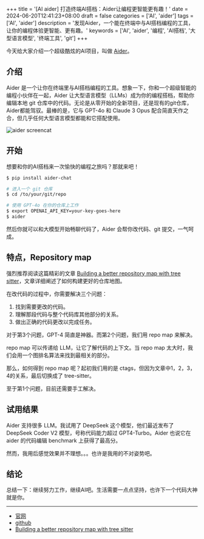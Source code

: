 +++
title = '[AI aider] 打造终端AI搭档：Aider让编程更智能更有趣！'
date = 2024-06-20T12:41:23+08:00
draft = false
categories = ['AI', 'aider']
tags = ['AI', 'aider']
description = '发现Aider，一个能在终端中与AI搭档编程的工具，让你的编程体验更智能、更有趣。'
keywords = ['AI', 'aider', '编程', 'AI搭档', '大型语言模型', '终端工具', 'git']
+++

今天给大家介绍一个超级酷炫的AI项目，叫做 [Aider](https://aider.chat/)。

## 介绍

Aider 是一个让你在终端里与AI搭档编程的工具。想象一下，你和一个超级智能的编程小伙伴在一起，Aider 让大型语言模型（LLMs）成为你的编程搭档，帮助你编辑本地 git 仓库中的代码。无论是从零开始的全新项目，还是现有的git仓库，Aider都能驾驭。最棒的是，它与 GPT-4o 和 Claude 3 Opus 配合简直天作之合，但几乎任何大型语言模型都能和它搭配使用。

![aider screencat](https://aider.chat/assets/screencast.svg)

## 开始

想要和你的AI搭档来一次愉快的编程之旅吗？那就来吧！

```bash
$ pip install aider-chat

# 进入一个 git 仓库
$ cd /to/your/git/repo

# 使用 GPT-4o 在你的仓库上工作
$ export OPENAI_API_KEY=your-key-goes-here
$ aider
```

然后你就可以和大模型开始畅聊代码了，Aider 会帮你改代码、git 提交，一气呵成。

## 特点，Repository map

强烈推荐阅读这篇精彩的文章 [Building a better repository map with tree sitter](https://aider.chat/2023/10/22/repomap.html)，文章详细阐述了如何构建更好的仓库地图。

在改代码的过程中，你需要解决三个问题：

1. 找到需要更改的代码。
2. 理解那段代码与整个代码库其他部分的关系。
3. 做出正确的代码更改以完成任务。

对于第3个问题，GPT-4 简直是神器。而第2个问题，我们用 repo map 来解决。

repo map 可以传递给 LLM，让它了解代码的上下文。当 repo map 太大时，我们会用一个图排名算法来找到最相关的部分。

那么，如何得到 repo map 呢？起初我们用的是 ctags，但因为文章中1，2，3，4的关系，最后切换成了 tree-sitter。

至于第1个问题，目前还需要手工解决。

## 试用结果

Aider 支持很多 LLM。我试用了 DeepSeek 这个模型，他们最近发布了 DeepSeek Coder V2 模型，号称代码能力超过 GPT4-Turbo。Aider 也说它在 aider 的代码编辑 benchmark 上获得了最高分。

然而，我用后感觉效果并不理想。。。也许是我用的不对姿势吧。

## 结论

总结一下：继续努力工作，继续AI吧。生活需要一点点坚持，也许下一个代码大神就是你。

---

- [官网](https://aider.chat/)
- [github](https://github.com/paul-gauthier/aider)
- [Building a better repository map with tree sitter](https://aider.chat/2023/10/22/repomap.html)
<!-- - [AI 博客 - 从零开始学AI](...) -->
<!-- - [AI Blog - Learn AI from scratch](...) -->
<!-- - [公众号 - 从零开始学AI](...) -->
<!-- - [CSDN - 从零开始学AI](...) -->
<!-- - [掘金 - 从零开始学AI](...) -->
<!-- - [知乎 - 从零开始学AI](...) -->
<!-- - [阿里云 - 从零开始学AI](...) -->
<!-- - [腾讯云 - 从零开始学AI](...) -->
